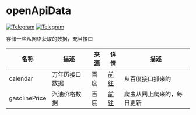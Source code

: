 # openApiData
[![Telegram](https://img.shields.io/badge/Telegram-Channel-33A8E3)](https://t.me/zqzess_Channel)
[![Telegram](https://img.shields.io/badge/Telegram-Group-33A8E3)](https://t.me/+Pas9ik7B-RYyM2Q9)

存储一些从网络获取的数据，充当接口

|名称|描述|来源|详情|描述|
|--|--|--|--|--|
|calendar|万年历接口数据|百度|[前往](https://github.com/zqzess/openApiData/tree/main/calendar)|从百度接口抓来的|
|gasolinePrice|汽油价格数据|百度|[前往](https://github.com/zqzess/openApiData/tree/main/calendar)|爬虫从网上爬来的，每日更新|
